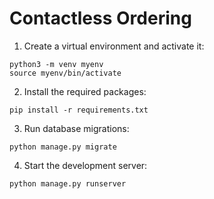 # Contactless Ordering
1. Create a virtual environment and activate it:
```
python3 -m venv myenv
source myenv/bin/activate
```
2. Install the required packages:
```
pip install -r requirements.txt
```
3. Run database migrations:
```
python manage.py migrate
```
4. Start the development server:
```
python manage.py runserver
```
